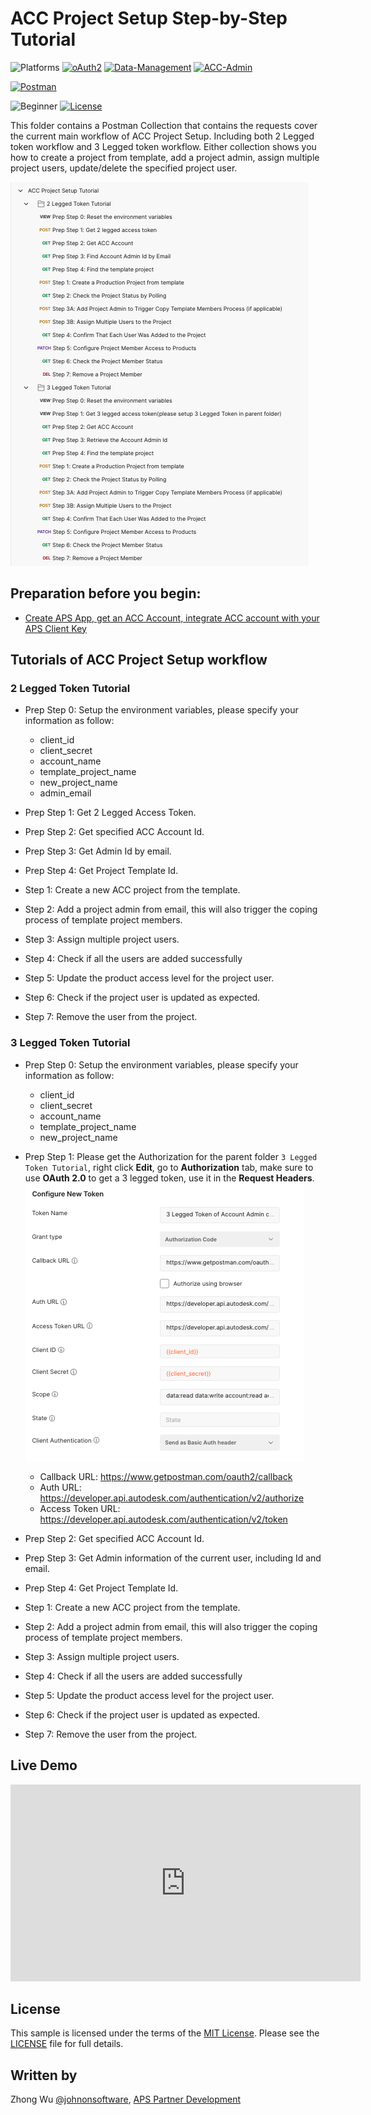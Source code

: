 # ACC Project Setup Step-by-Step Tutorial

![Platforms](https://img.shields.io/badge/Web-Windows|MacOS-lightgray.svg)
[![oAuth2](https://img.shields.io/badge/Authentication-v2-green.svg)](http://developer.autodesk.com/)
[![Data-Management](https://img.shields.io/badge/Data%20Management-v2-green.svg)](http://developer.autodesk.com/)
[![ACC-Admin](https://img.shields.io/badge/ACC%20Admin-V1-green.svg)](http://developer.autodesk.com/)

[![Postman](https://img.shields.io/badge/Postman-v7-orange.svg)](https://www.getpostman.com/)

![Beginner](https://img.shields.io/badge/Level-Beginner-green.svg)
[![License](https://img.shields.io/:license-MIT-blue.svg)](http://opensource.org/licenses/MIT)

This folder contains a Postman Collection that contains the requests cover the current main workflow of ACC Project Setup. Including both 2 Legged token workflow and 3 Legged token workflow. Either collection shows you how to create a project from template, add a project admin, assign multiple project users, update/delete the specified project user.

![Collection](resource/collection.png)


## Preparation before you begin:
- [Create APS App, get an ACC Account, integrate ACC account with your APS Client Key](https://forge.autodesk.com/en/docs/bim360/v1/tutorials/getting-started/get-access-to-account/)


## Tutorials of ACC Project Setup workflow

### 2 Legged Token Tutorial
- Prep Step 0: Setup the environment variables, please specify your information as follow:
    - client_id
    - client_secret
    - account_name
    - template_project_name
    - new_project_name
    - admin_email

- Prep Step 1: Get 2 Legged Access Token.
- Prep Step 2: Get specified ACC Account Id.
- Prep Step 3: Get Admin Id by email.
- Prep Step 4: Get Project Template Id.
- Step 1: Create a new ACC project from the template.
- Step 2: Add a project admin from email, this will also trigger the coping process of template project members. 
- Step 3: Assign multiple project users.
- Step 4: Check if all the users are added successfully
- Step 5: Update the product access level for the project user.
- Step 6: Check if the project user is updated as expected.
- Step 7: Remove the user from the project.

### 3 Legged Token Tutorial
- Prep Step 0: Setup the environment variables, please specify your information as follow:
    - client_id
    - client_secret
    - account_name
    - template_project_name
    - new_project_name

- Prep Step 1: Please get the Authorization for the parent folder `3 Legged Token Tutorial`, right click **Edit**, go to **Authorization** tab, make sure to use **OAuth 2.0** to get a 3 legged token, use it in the **Request Headers**.
![3leggedToken](resource/3leggedToken.png)
    - Callback URL: https://www.getpostman.com/oauth2/callback
    - Auth URL: https://developer.api.autodesk.com/authentication/v2/authorize 
    - Access Token URL: https://developer.api.autodesk.com/authentication/v2/token

- Prep Step 2: Get specified ACC Account Id.
- Prep Step 3: Get Admin information of the current user, including Id and email.
- Prep Step 4: Get Project Template Id.
- Step 1: Create a new ACC project from the template.
- Step 2: Add a project admin from email, this will also trigger the coping process of template project members. 
- Step 3: Assign multiple project users.
- Step 4: Check if all the users are added successfully
- Step 5: Update the product access level for the project user.
- Step 6: Check if the project user is updated as expected.
- Step 7: Remove the user from the project.


## Live Demo
<iframe width="560" height="315" src="https://www.youtube.com/embed/Aw99kOKFu7E?si=CfShqnXkrd6afpJn&amp;start=1346" title="YouTube video player" frameborder="0" allow="accelerometer; autoplay; clipboard-write; encrypted-media; gyroscope; picture-in-picture; web-share" allowfullscreen></iframe>


## License
This sample is licensed under the terms of the [MIT License](http://opensource.org/licenses/MIT). Please see the [LICENSE](LICENSE) file for full details.

## Written by
Zhong Wu [@johnonsoftware](https://twitter.com/johnonsoftware), [APS Partner Development](http://forge.autodesk.com)
